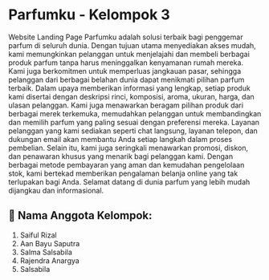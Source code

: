 # Parfumku - Kelompok 3
Website Landing Page Parfumku adalah solusi terbaik bagi penggemar parfum di seluruh dunia. Dengan tujuan utama menyediakan akses mudah, kami memungkinkan pelanggan untuk menjelajahi dan membeli berbagai produk parfum tanpa harus meninggalkan kenyamanan rumah mereka. Kami juga berkomitmen untuk memperluas jangkauan pasar, sehingga pelanggan dari berbagai belahan dunia dapat menikmati pilihan parfum terbaik. Dalam upaya memberikan informasi yang lengkap, setiap produk kami disertai dengan deskripsi rinci, komposisi, aroma, ukuran, harga, dan ulasan pelanggan. Kami juga menawarkan beragam pilihan produk dari berbagai merek terkemuka, memudahkan pelanggan untuk membandingkan dan memilih parfum yang paling sesuai dengan preferensi mereka. Layanan pelanggan yang kami sediakan seperti chat langsung, layanan telepon, dan dukungan email akan membantu Anda setiap langkah dalam proses pembelian. Selain itu, kami juga seringkali menawarkan promosi, diskon, dan penawaran khusus yang menarik bagi pelanggan kami. Dengan berbagai metode pembayaran yang aman dan kemudahan pengelolaan stok, kami bertekad memberikan pengalaman belanja online yang tak terlupakan bagi Anda. Selamat datang di dunia parfum yang lebih mudah dijangkau dan informasional.

## **🙇 Nama Anggota Kelompok:**
1) Saiful Rizal
2) Aan Bayu Saputra
3) Salma Salsabila
4) Rajendra Anargya
5) Salsabila
